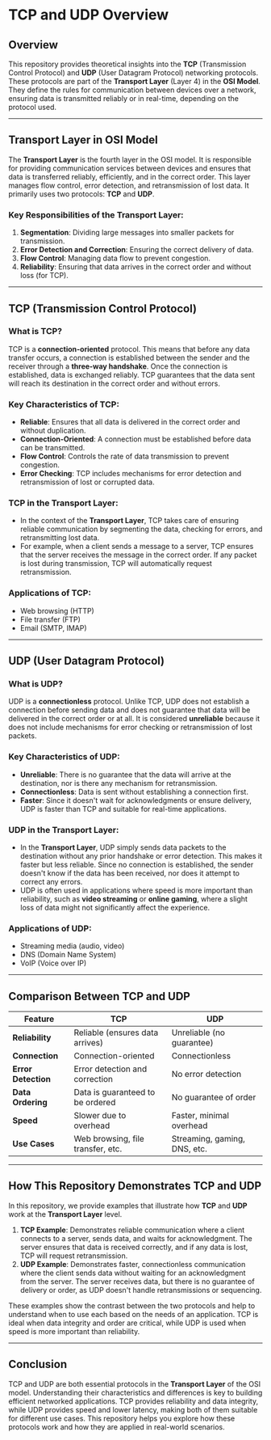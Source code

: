 # TCP and UDP Overview

## Overview

This repository provides theoretical insights into the **TCP** (Transmission Control Protocol) and **UDP** (User Datagram Protocol) networking protocols. These protocols are part of the **Transport Layer** (Layer 4) in the **OSI Model**. They define the rules for communication between devices over a network, ensuring data is transmitted reliably or in real-time, depending on the protocol used.

---

## Transport Layer in OSI Model

The **Transport Layer** is the fourth layer in the OSI model. It is responsible for providing communication services between devices and ensures that data is transferred reliably, efficiently, and in the correct order. This layer manages flow control, error detection, and retransmission of lost data. It primarily uses two protocols: **TCP** and **UDP**.

### Key Responsibilities of the Transport Layer:

1. **Segmentation**: Dividing large messages into smaller packets for transmission.
2. **Error Detection and Correction**: Ensuring the correct delivery of data.
3. **Flow Control**: Managing data flow to prevent congestion.
4. **Reliability**: Ensuring that data arrives in the correct order and without loss (for TCP).

---

## TCP (Transmission Control Protocol)

### What is TCP?

TCP is a **connection-oriented** protocol. This means that before any data transfer occurs, a connection is established between the sender and the receiver through a **three-way handshake**. Once the connection is established, data is exchanged reliably. TCP guarantees that the data sent will reach its destination in the correct order and without errors.

### Key Characteristics of TCP:

- **Reliable**: Ensures that all data is delivered in the correct order and without duplication.
- **Connection-Oriented**: A connection must be established before data can be transmitted.
- **Flow Control**: Controls the rate of data transmission to prevent congestion.
- **Error Checking**: TCP includes mechanisms for error detection and retransmission of lost or corrupted data.

### TCP in the Transport Layer:

- In the context of the **Transport Layer**, TCP takes care of ensuring reliable communication by segmenting the data, checking for errors, and retransmitting lost data.
- For example, when a client sends a message to a server, TCP ensures that the server receives the message in the correct order. If any packet is lost during transmission, TCP will automatically request retransmission.

### Applications of TCP:

- Web browsing (HTTP)
- File transfer (FTP)
- Email (SMTP, IMAP)

---

## UDP (User Datagram Protocol)

### What is UDP?

UDP is a **connectionless** protocol. Unlike TCP, UDP does not establish a connection before sending data and does not guarantee that data will be delivered in the correct order or at all. It is considered **unreliable** because it does not include mechanisms for error checking or retransmission of lost packets.

### Key Characteristics of UDP:

- **Unreliable**: There is no guarantee that the data will arrive at the destination, nor is there any mechanism for retransmission.
- **Connectionless**: Data is sent without establishing a connection first.
- **Faster**: Since it doesn't wait for acknowledgments or ensure delivery, UDP is faster than TCP and suitable for real-time applications.

### UDP in the Transport Layer:

- In the **Transport Layer**, UDP simply sends data packets to the destination without any prior handshake or error detection. This makes it faster but less reliable. Since no connection is established, the sender doesn't know if the data has been received, nor does it attempt to correct any errors.
- UDP is often used in applications where speed is more important than reliability, such as **video streaming** or **online gaming**, where a slight loss of data might not significantly affect the experience.

### Applications of UDP:

- Streaming media (audio, video)
- DNS (Domain Name System)
- VoIP (Voice over IP)

---

## Comparison Between TCP and UDP

| Feature             | TCP                               | UDP                          |
| ------------------- | --------------------------------- | ---------------------------- |
| **Reliability**     | Reliable (ensures data arrives)   | Unreliable (no guarantee)    |
| **Connection**      | Connection-oriented               | Connectionless               |
| **Error Detection** | Error detection and correction    | No error detection           |
| **Data Ordering**   | Data is guaranteed to be ordered  | No guarantee of order        |
| **Speed**           | Slower due to overhead            | Faster, minimal overhead     |
| **Use Cases**       | Web browsing, file transfer, etc. | Streaming, gaming, DNS, etc. |

---

## How This Repository Demonstrates TCP and UDP

In this repository, we provide examples that illustrate how **TCP** and **UDP** work at the **Transport Layer** level.

1. **TCP Example**: Demonstrates reliable communication where a client connects to a server, sends data, and waits for acknowledgment. The server ensures that data is received correctly, and if any data is lost, TCP will request retransmission.
2. **UDP Example**: Demonstrates faster, connectionless communication where the client sends data without waiting for an acknowledgment from the server. The server receives data, but there is no guarantee of delivery or order, as UDP doesn't handle retransmissions or sequencing.

These examples show the contrast between the two protocols and help to understand when to use each based on the needs of an application. TCP is ideal when data integrity and order are critical, while UDP is used when speed is more important than reliability.

---

## Conclusion

TCP and UDP are both essential protocols in the **Transport Layer** of the OSI model. Understanding their characteristics and differences is key to building efficient networked applications. TCP provides reliability and data integrity, while UDP provides speed and lower latency, making both of them suitable for different use cases. This repository helps you explore how these protocols work and how they are applied in real-world scenarios.

